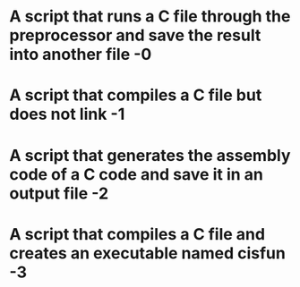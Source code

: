 # A script that runs a C file through the preprocessor and save the result into another file -0

# A script that compiles a C file but does not link -1

# A script that generates the assembly code of a C code and save it in an output file -2

# A script that compiles a C file and creates an executable named cisfun -3
